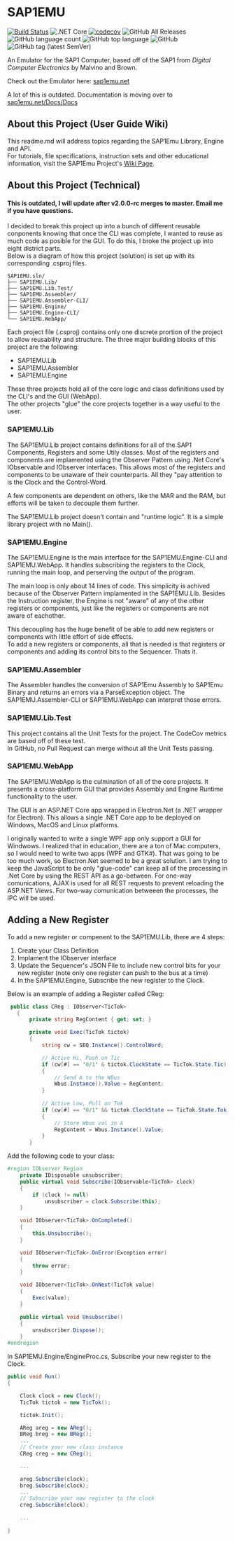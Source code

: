 # SAP1EMU
[![Build Status](https://travis-ci.org/rbaker26/SAP1EMU.svg?branch=master)](https://travis-ci.org/rbaker26/SAP1EMU) 
![.NET Core](https://github.com/rbaker26/SAP1EMU/workflows/.NET%20Core/badge.svg) 
[![codecov](https://codecov.io/gh/rbaker26/SAP1EMU/branch/master/graph/badge.svg)](https://codecov.io/gh/rbaker26/SAP1EMU)
![GitHub All Releases](https://img.shields.io/github/downloads/rbaker26/SAP1EMU/total?color=blue) 
![GitHub language count](https://img.shields.io/github/languages/count/rbaker26/SAP1EMU) 
![GitHub top language](https://img.shields.io/github/languages/top/rbaker26/SAP1EMU)
![GitHub](https://img.shields.io/github/license/rbaker26/SAP1EMU)
![GitHub tag (latest SemVer)](https://img.shields.io/github/v/tag/rbaker26/SAP1EMU)

An Emulator for the SAP1 Computer, based off of the SAP1 from _Digital Computer Electronics_ by Malvino and Brown.

Check out the Emulator here: [sap1emu.net](https://sap1emu.net)


A lot of this is outdated. Documentation is moving over to [sap1emu.net/Docs/Docs](https://sap1emu.net/Docs/Docs)


## About this Project (User Guide Wiki)
This readme.md will address topics regarding the SAP1Emu Library, Engine and API. <br>
For tutorials, file specifications, instruction sets and other educational information, visit the SAP1Emu Project's [Wiki Page](https://github.com/rbaker26/SAP1EMU/wiki).


## About this Project (Technical)
#### This is outdated, I will update after v2.0.0-rc merges to master. Email me if you have questions.
I decided to break this project up into a bunch of different reusable conponents knowing that once the CLI was complete, I wanted to reuse as much code as posible for the GUI.  To do this, I broke the project up into eight district parts. <br>
Below is a diagram of how this project (solution) is set up with its corresponding .csproj files.
```
SAP1EMU.sln/
├── SAP1EMU.Lib/
├── SAP1EMU.Lib.Test/
├── SAP1EMU.Assembler/
├── SAP1EMU.Assembler-CLI/
├── SAP1EMU.Engine/
├── SAP1EMU.Engine-CLI/
└── SAP1EMU.WebApp/
```

Each project file (.csproj) contains only one discrete prortion of the project to allow reusability and structure. The three major building blocks of this project are the following:
 * SAP1EMU.Lib
 * SAP1EMU.Assembler
 * SAP1EMU.Engine
 
These three projects hold all of the core logic and class definitions used by the CLI's and the GUI (WebApp). <br>
The other projects "glue" the core projects together in a way useful to the user.


### SAP1EMU.Lib
The SAP1EMU.Lib project contains definitions for all of the SAP1 Components, Registers and some Utily classes.
Most of the registers and components are implamented using the Observer Pattern using .Net Core's IObservable<T> and IObserver<T> interfaces.  This allows most of the registers and components to be unaware of their counterparts.  All they "pay attention to is the Clock and the Control-Word.
 
A few components are dependent on others, like the MAR and the RAM, but efforts will be taken to decouple them further.

The SAP1EMU.Lib project doesn't contain and "runtime logic".  It is a simple library project with no Main().

### SAP1EMU.Engine
The SAP1EMU.Engine is the main interface for the SAP1EMU.Engine-CLI and SAP1EMU.WebApp.  It handles subscribing the registers to the Clock, running the main loop, and perserving the output of the program.

The main loop is only about 14 lines of code. This simplicity is achived because of the Observer Pattern implamented in the SAP1EMU.Lib.  Besides the Instruction register, the Engine is not "aware" of any of the other registers or components, just like the registers or components are not aware of eachother.  

This decoupling has the huge benefit of be able to add new registers or components with little effort of side effects. <br>
To add a new registers or components, all that is needed is that registers or components and adding its control bits to the Sequencer.  Thats it.


### SAP1EMU.Assembler
The Assembler handles the conversion of SAP1Emu Assembly to SAP1Emu Binary and returns an errors via a ParseException object.
The SAP1EMU.Assembler-CLI or SAP1EMU.WebApp can interpret those errors.

### SAP1EMU.Lib.Test
This project contains all the Unit Tests for the project. The CodeCov metrics are based off of these test. <br>
In GitHub, no Pull Request can merge without all the Unit Tests passing.  

### SAP1EMU.WebApp
The SAP1EMU.WebApp is the culmination of all of the core projects.  It presents a cross-platform GUI that provides Assembly and Engine Runtime functionality to the user.  

The GUI is an ASP.NET Core app wrapped in Electron.Net (a .NET wrapper for Electron).  This allows a single .NET Core app to be deployed on Windows, MacOS and Linux platforms.  

I originally wanted to write a single WPF app only support a GUI for Windwows.  I realized that in education, there are a ton of Mac computers, so I would need to write two apps (WPF and GTK#).  That was going  to be too much work, so Electron.Net seemed to be a great solution. I am trying to keep the JavaScript to be only "glue-code" can keep all of the processing in .Net Core by using the REST API as a go-between.  For one-way comunications, AJAX is used for all REST requests to prevent reloading the ASP.NET Views.
For two-way comunication betweeen the processes, the IPC will be used.

## Adding a New Register
To add a new register or compenent to the SAP1EMU.Lib, there are 4 steps:
 1) Create your Class Definition
 2) Implament the IObserver<T> interface
 3) Update the Sequencer's JSON File to include new control bits for your new register (note only one register can push to the bus at a time)
 4) In the SAP1EMU.Engine, Subscribe the new register to the Clock.
 
 Below is an example of adding a Register called CReg:
 
 ```c#
  public class CReg : IObserver<TicTok>
    {
        private string RegContent { get; set; }

        private void Exec(TicTok tictok)
        {
            string cw = SEQ.Instance().ControlWord;

            // Active Hi, Push on Tic
            if (cw[#] == '0/1' & tictok.ClockState == TicTok.State.Tic)
            {
                // Send A to the WBus
                Wbus.Instance().Value = RegContent;
            }
            
            // Active Low, Pull on Tok
            if (cw[#] == '0/1' && tictok.ClockState == TicTok.State.Tok)
            {
                // Store Wbus val in A
                RegContent = Wbus.Instance().Value;
            }
        }
 ```
 
 Add the following code to your class:
 
 ```c#
 #region IObserver Region
     private IDisposable unsubscriber;
     public virtual void Subscribe(IObservable<TicTok> clock)
     {
         if (clock != null)
             unsubscriber = clock.Subscribe(this);
     }

     void IObserver<TicTok>.OnCompleted()
     {
         this.Unsubscribe();
     }

     void IObserver<TicTok>.OnError(Exception error)
     {
         throw error;
     }

     void IObserver<TicTok>.OnNext(TicTok value)
     {
         Exec(value);
     }

     public virtual void Unsubscribe()
     {
         unsubscriber.Dispose();
     }
#endregion
```

In SAP1EMU.Engine/EngineProc.cs, Subscribe your new register to the Clock.
```c#
public void Run()
{

    Clock clock = new Clock();
    TicTok tictok = new TicTok();

    tictok.Init(); 

    AReg areg = new AReg();
    BReg breg = new BReg();
    ...            
    // Create your new class instance
    CReg creg = new CReg();  

    ...

    areg.Subscribe(clock);
    breg.Subscribe(clock);
    ...
    // Subscribe your new register to the clock
    creg.Subscribe(clock);

    ...
    
}
```
